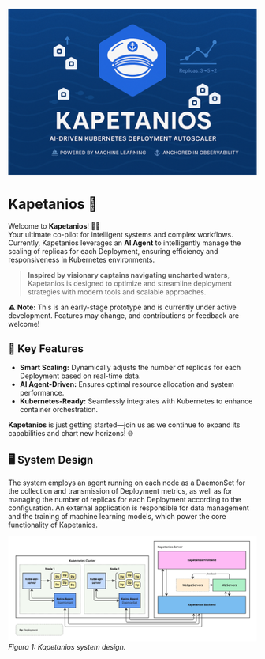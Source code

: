 ![Kapetanios Banner](./docs/assets/kapetanios-banner-compressed.png)

# Kapetanios 🚀  
Welcome to **Kapetanios**! 🌊⚓  
Your ultimate co-pilot for intelligent systems and complex workflows. Currently, Kapetanios leverages an **AI Agent** to intelligently manage the scaling of replicas for each Deployment, ensuring efficiency and responsiveness in Kubernetes environments.

> **Inspired by visionary captains navigating uncharted waters**, Kapetanios is designed to optimize and streamline deployment strategies with modern tools and scalable approaches.

⚠️ **Note:** This is an early-stage prototype and is currently under active development. Features may change, and contributions or feedback are welcome!

## 🌟 Key Features
- **Smart Scaling:** Dynamically adjusts the number of replicas for each Deployment based on real-time data.  
- **AI Agent-Driven:** Ensures optimal resource allocation and system performance.  
- **Kubernetes-Ready:** Seamlessly integrates with Kubernetes to enhance container orchestration.  

**Kapetanios** is just getting started—join us as we continue to expand its capabilities and chart new horizons! 🌐

## 🖥️ System Design
The system employs an agent running on each node as a DaemonSet for the collection and transmission of Deployment metrics, as well as for managing the number of replicas for each Deployment according to the configuration. An external application is responsible for data management and the training of machine learning models, which power the core functionality of Kapetanios.

![Kapetanios System Design](./docs/assets/kapetanios-system-design-draft.jpg)
*Figura 1: Kapetanios system design.*
